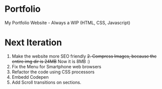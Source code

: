 # Portfolio
My Portfolio Website - Always a WIP (HTML, CSS, Javascript) 

# Next Iteration
1. Make the website more SEO friendly
~~2. Compress Images, because the entire img dir is 24MB~~ Now it is 8MB :)
3. Fix the Menu for Smartphone web browsers
4. Refactor the code using CSS processors
5. Embedd Codepen
6. Add Scroll transitions on sections.
